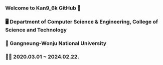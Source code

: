 ### Welcome to Kan9_6k GitHub 👋                                                  &nbsp;

### 🖥 Department of Computer Science & Engineering, College of Science and Technology
### 🏫 Gangneung-Wonju National University
### 👨‍🎓 2020.03.01 ~ 2024.02.22.      
<!--
**doteka/doteka** is a ✨ _special_ ✨ repository because its `README.md` (this file) appears on your GitHub profile.

Here are some ideas to get you started:

- 🔭 I’m currently working on ...
- 🌱 I’m currently learning ...
- 👯 I’m looking to collaborate on ...
- 🤔 I’m looking for help with ...
- 💬 Ask me about ...
- 📫 How to reach me: ...
- 😄 Pronouns: ...
- ⚡ Fun fact: ...
-->
